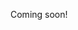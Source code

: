 Coming soon!

<!-- 

TODO: Make this a comic? Or series of images 

I'd like to eventually explore some variations of the trolley problem, as means of teasing out the value of consciousness:
- Trolley problem variant, where one track contains 1 fully conscious person, and other track has 5 brain-dead people with no chance of recovery.
- Next, consider persons whose hind-brains are working, but nothing else. They are only reflexive/reactive.
- Next, consider 5 "sleeping beauties" -- they are permanently sleeping, with occasional dreams. They are only reflexive/reactive.
- Next, consider 5 persons who are fully conscious, but have chronic, incurable pain. They are only reflexive/reactive.
- If the train was headed toward N cats, how large would N have to be in order for you to kill 1 human?
- If the train was headed toward 1 human, how small would N have to be in order to justify pulling the lever?
- Is there any amount of spiders that can be placed on the track to justify pulling the lever for a human?

-->
